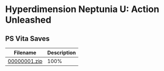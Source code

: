 # Hyperdimension Neptunia U: Action Unleashed

## PS Vita Saves

| Filename | Description |
|----------|-------------|
| [00000001.zip](00000001.zip) | 100%  |
